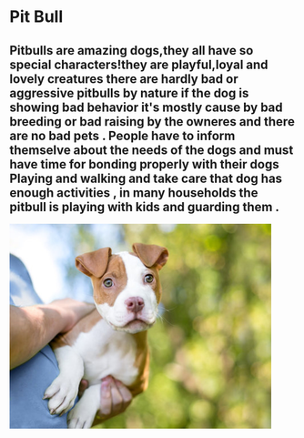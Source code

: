 # Pit Bull
Pitbulls are amazing dogs,they all have so special characters!they are playful,loyal and lovely creatures there are hardly bad or aggressive pitbulls by nature if the dog is showing bad behavior it's mostly cause by bad breeding or bad raising by the owneres and there are no bad pets . People have to inform themselve about the needs of the dogs and must have time for bonding properly with their dogs Playing and walking and take care that dog has enough activities , in many households the pitbull is playing with kids and guarding them .
---
![Pit bull](https://github.com/Alishka-Space/Animals-ex/blob/main/Pit%20bull.jpg?raw=true)